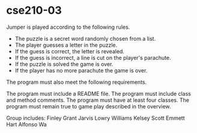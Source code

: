 # cse210-03
Jumper is played according to the following rules.

 - The puzzle is a secret word randomly chosen from a list.
 - The player guesses a letter in the puzzle.
 - If the guess is correct, the letter is revealed.
 - If the guess is incorrect, a line is cut on the player's parachute.
 - If the puzzle is solved the game is over.
 - If the player has no more parachute the game is over.

The program must also meet the following requirements.

The program must include a README file.
The program must include class and method comments.
The program must have at least four classes.
The program must remain true to game play described in the overview.

Group includes:
Finley Grant Jarvis
Lowry Williams
Kelsey Scott
Emmett Hart
Alfonso Wa